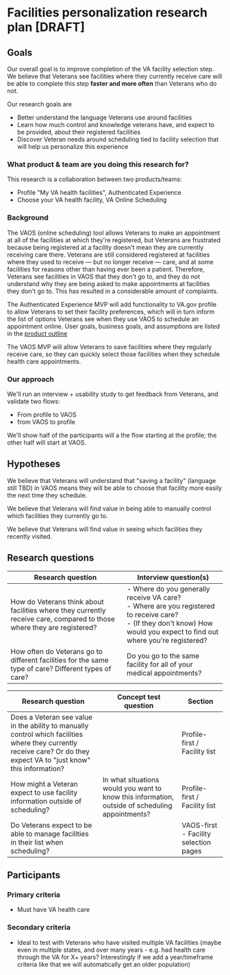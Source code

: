 # Facilities personalization research plan [DRAFT]

## Goals	

Our overall goal is to improve completion of the VA facility selection step. We believe that Veterans see facilities where they currently receive care will be able to complete this step **faster and more often** than Veterans who do not.

Our research goals are 
- Better understand the language Veterans use around facilities
- Learn how much control and knowledge veterans have, and expect to be provided, about their registered facilities
- Discover Veteran needs around scheduling tied to facility selection that will help us personalize this experience

### What product & team are you doing this research for?	

This research is a collaboration between two products/teams:
- Profile "My VA health facilities", Authenticated Experience
- Choose your VA health facility, VA Online Scheduling

### Background	

The VAOS (online scheduling) tool allows Veterans to make an appointment at all of the facilities at which they're registered, but Veterans are frustrated because being registered at a facility doesn't mean they are currently receiving care there. Veterans are still considered registered at facilities where they used to receive — but no longer receive — care, and at some facilities for reasons other than having ever been a patient. Therefore, Veterans see facilities in VAOS that they don't go to, and they do not understand why they are being asked to make appointments at facilities they don't go to. This has resulted in a considerable amount of complaints. 

The Authenticated Experience MVP will add functionality to VA.gov profile to allow Veterans to set their facility preferences, which will in turn inform the list of options Veterans see when they use VAOS to schedule an appointment online. User goals, business goals, and assumptions are listed in the [product outline](https://github.com/department-of-veterans-affairs/va.gov-team/blob/master/products/identity-personalization/profile/preferred-facility/README.md)

The VAOS MVP will allow Veterans to save facilities where they regularly receive care, so they can quickly select those facilities when they schedule health care appointments.

### Our approach

We'll run an interview + usability study to get feedback from Veterans, and validate two flows:
- From profile to VAOS
- from VAOS to profile

We'll show half of the participants will a the flow starting at the profile; the other half will start at VAOS.

## Hypotheses

We believe that Veterans will understand that "saving a facility" (language still TBD) in VAOS means they will be able to choose that facility more easily the next time they schedule.

We believe that Veterans will find value in being able to manually control which facilities they currently go to.

We believe that Veterans will find value in seeing which facilities they recently visited.

## Research questions

| Research question | Interview question(s) |
| ----------------- | --------------------- |
| How do Veterans think about facilities where they currently receive care, compared to those where they are registered? | - Where do you generally receive VA care? <br> - Where are you registered to receive care? <br> - (If they don't know) How would you expect to find out where you're registered? |
| How often do Veterans go to different facilities for the same type of care? Different types of care? | Do you go to the same facility for all of your medical appointments? |

| Research question | Concept test question | Section |
| ----------------- | --------------------- | ------- |
| Does a Veteran see value in the ability to manually control which facilities where they currently receive care? Or do they expect VA to "just know" this information? | | Profile-first / Facility list |
| How might a Veteran expect to use facility information outside of scheduling? | In what situations would you want to know this information, outside of scheduling appointments? | Profile-first / Facility list |
| Do Veterans expect to be able to manage facilities in their list when scheduling? | | VAOS-first - Facility selection pages |



## Participants

### Primary criteria
- Must have VA health care

### Secondary criteria
- Ideal to test with Veterans who have visited multiple VA facilities (maybe even in multiple states, and over many years - e.g. had health care through the VA for X+ years? Interestingly if we add a year/timeframe criteria like that we will automatically get an older population)
